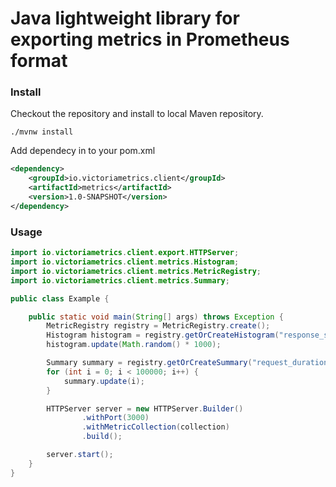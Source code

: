 
# Java lightweight library for exporting metrics in Prometheus format

### Install 

Checkout the repository and install to local Maven repository.

```shell
./mvnw install
```

Add dependecy in to your pom.xml

```xml
<dependency>
    <groupId>io.victoriametrics.client</groupId>
    <artifactId>metrics</artifactId>
    <version>1.0-SNAPSHOT</version>
</dependency>
```

### Usage

```java
import io.victoriametrics.client.export.HTTPServer;
import io.victoriametrics.client.metrics.Histogram;
import io.victoriametrics.client.metrics.MetricRegistry;
import io.victoriametrics.client.metrics.Summary;

public class Example {

    public static void main(String[] args) throws Exception {
        MetricRegistry registry = MetricRegistry.create();
        Histogram histogram = registry.getOrCreateHistogram("response_size{path=\"/foo/bar\"}");
        histogram.update(Math.random() * 1000);

        Summary summary = registry.getOrCreateSummary("request_duration_seconds{path=\"/foo/bar\"}");
        for (int i = 0; i < 100000; i++) {
            summary.update(i);
        }

        HTTPServer server = new HTTPServer.Builder()
                .withPort(3000)
                .withMetricCollection(collection)
                .build();

        server.start();
    }
}
```
